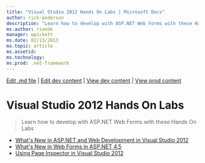 ```yaml
---
title: "Visual Studio 2012 Hands On Labs | Microsoft Docs"
author: rick-anderson
description: "Learn how to develop with ASP.NET Web Forms with these Hands On Labs"
ms.author: riande
manager: wpickett
ms.date: 02/13/2013
ms.topic: article
ms.assetid: 
ms.technology: 
ms.prod: .net-framework
---
```

[Edit .md file](C:\Projects\msc\dev\Msc.Www\Web.ASP\App_Data\github\web-forms\overview\getting-started\index.md) | [Edit dev content](http://www.aspdev.net/umbraco#/content/content/edit/45263) | [View dev content](http://docs.aspdev.net/tutorials/web-forms/overview/getting-started/hands-on-labs/index.html) | [View prod content](http://www.asp.net/web-forms/overview/getting-started/hands-on-labs)

Visual Studio 2012 Hands On Labs
====================
> Learn how to develop with ASP.NET Web Forms with these Hands On Labs


- [What's New in ASP.NET and Web Development in Visual Studio 2012](whats-new-in-aspnet-and-web-development-in-visual-studio-2012.md)
- [What's New in Web Forms in ASP.NET 4.5](whats-new-in-web-forms-in-aspnet-45.md)
- [Using Page Inspector in Visual Studio 2012](using-page-inspector-in-visual-studio-2012.md)